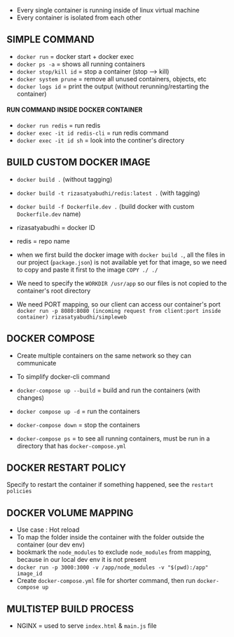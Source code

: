 * Every single container is running inside of linux virtual machine
* Every container is isolated from each other


## SIMPLE COMMAND
* `docker run` = docker start + docker exec
* `docker ps -a`  = shows all running containers
* `docker stop/kill id` = stop a container (stop --> kill)
* `docker system prune` = remove all unused containers, objects, etc
* `docker logs id` = print the output (without rerunning/restarting the container)

#### RUN COMMAND INSIDE DOCKER CONTAINER
* `docker run redis` = run redis
* `docker exec -it id redis-cli` = run redis command
* `docker exec -it id sh` = look into the continer's directory


## BUILD CUSTOM DOCKER IMAGE
* `docker build .` (without tagging)
* `docker build -t rizasatyabudhi/redis:latest .` (with tagging)
* `docker build -f Dockerfile.dev .` (build docker with custom `Dockerfile.dev` name)

* rizasatyabudhi = docker ID
* redis = repo name

* when we first build the docker image with `docker build .`, all the files in our project (`package.json`) is not available yet for that image, so we need to copy and paste it first to the image
`COPY ./ ./`

* We need to specify the `WORKDIR /usr/app` so our files is not copied to the container's root directory

* We need PORT mapping, so our client can access our container's port
`docker run -p 8080:8080 (incoming request from client:port inside container) rizasatyabudhi/simpleweb`


## DOCKER COMPOSE
* Create multiple containers on the same network so they can communicate
* To simplify docker-cli command

* `docker-compose up --build` = build and run the containers (with changes)
* `docker compose up -d` = run the containers
* `docker-compose down` = stop the containers
* `docker-compose ps` = to see all running containers, must be run in a directory that has `docker-compose.yml`

## DOCKER RESTART POLICY
Specify to restart the container if something happened, see the `restart policies`

## DOCKER VOLUME MAPPING
* Use case : Hot reload
* To map the folder inside the container with the folder outside the container (our dev env)
* bookmark the `node_modules` to exclude `node_modules` from mapping, because in our local dev env it is not present
* `docker run -p 3000:3000 -v /app/node_modules -v "$(pwd):/app" image_id`
* Create `docker-compose.yml` file for shorter command, then run `docker-compose up`

## MULTISTEP BUILD PROCESS
* NGINX = used to serve `index.html` & `main.js` file